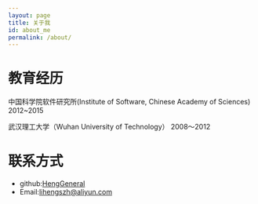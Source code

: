 ```yaml
---
layout: page
title: 关于我
id: about_me
permalink: /about/
---
```


教育经历
===
<p>中国科学院软件研究所(Institute of Software, Chinese Academy of Sciences)  2012~2015</p>

<p>武汉理工大学（Wuhan University of Technology） 2008～2012</p>

联系方式
===

- github:[HengGeneral](https://github.com/HengGeneral)
- Email:[lihengszh@aliyun.com](lihengszh@aliyun.com)
